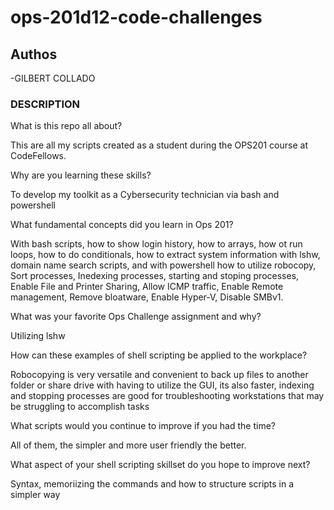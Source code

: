 # ops-201d12-code-challenges

## Authos
-GILBERT COLLADO

### DESCRIPTION

What is this repo all about?

This are all my scripts created as a student during the OPS201 course at CodeFellows.

Why are you learning these skills?

To develop my toolkit as a Cybersecurity technician via bash and powershell

What fundamental concepts did you learn in Ops 201?

With bash scripts, how to show login history, how to arrays, how ot run loops, how to do conditionals, how to extract system information with lshw, domain name search scripts, and with  powershell how to utilize robocopy, Sort processes, Inedexing processes, starting and stoping processes, Enable File and Printer Sharing, Allow ICMP traffic, Enable Remote management, Remove bloatware, Enable Hyper-V, Disable SMBv1.

What was your favorite Ops Challenge assignment and why?

Utilizing lshw

How can these examples of shell scripting be applied to the workplace?

Robocopying is very versatile and convenient to back up files to another folder or share drive with having to utilize the GUI, its also faster, indexing and stopping processes are good for troubleshooting workstations that may be struggling to accomplish tasks

What scripts would you continue to improve if you had the time?

All of them, the simpler and more user friendly the better.

What aspect of your shell scripting skillset do you hope to improve next?

Syntax, memoriizing the commands and how to structure scripts in a simpler way